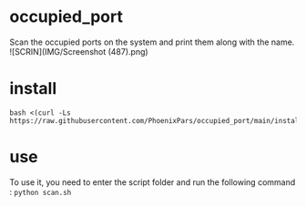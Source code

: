 # occupied_port
Scan the occupied ports on the system and print them along with the name.
![SCRIN](IMG/Screenshot (487).png)
# install 
```
bash <(curl -Ls https://raw.githubusercontent.com/PhoenixPars/occupied_port/main/install.sh)
```
# use
To use it, you need to enter the script folder and run the following command : 
```python scan.sh```
